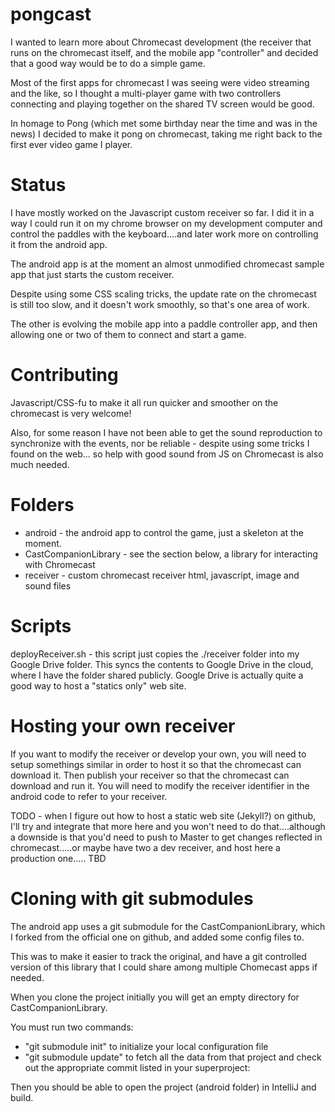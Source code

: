 pongcast
======

I wanted to learn more about Chromecast development (the receiver that runs on the chromecast itself, 
and the mobile app "controller" and decided that a good way would be to do a simple game. 

Most of the first apps for chromecast I was seeing were video streaming and the like, 
so I thought a multi-player game with two controllers connecting and playing together on the shared
TV screen would be good.

In homage to Pong (which met some birthday near the time and was in the news) I decided to make it pong on chromecast,
taking me right back to the first ever video game I player.

Status
======
I have mostly worked on the Javascript custom receiver so far. I did it in a way I could run it on my chrome browser
on my development computer and control the paddles with the keyboard....and later work more on controlling it from
the android app.

The android app is at the moment an almost unmodified chromecast sample app that just starts the custom receiver.

Despite using some CSS scaling tricks, the update rate on the chromecast is still too slow, and it doesn't work smoothly, 
so that's one area of work.

The other is evolving the mobile app into a paddle controller app, and then allowing one or two of them to connect 
and start a game.

Contributing
======
Javascript/CSS-fu to make it all run quicker and smoother on the chromecast is very welcome!

Also, for some reason I have not been able to get the sound reproduction to synchronize with the events, nor be
reliable - despite using some tricks I found on the web... so help with good sound from JS on Chromecast is also
much needed.

Folders
======
* android - the android app to control the game, just a skeleton at the moment.
* CastCompanionLibrary - see the section below, a library for interacting with Chromecast
* receiver - custom chromecast receiver html, javascript, image and sound files

Scripts
======
deployReceiver.sh - this script just copies the ./receiver folder into my Google Drive folder. This syncs the contents to Google Drive in the cloud, where I have the folder shared publicly. Google Drive is actually quite a good way to host a "statics only" web site. 

Hosting your own receiver
=====
If you want to modify the receiver or develop your own, you will need to setup somethings similar in order to host it so that the chromecast can download it. Then publish your receiver so that the chromecast can download and run it. You will need to modify the receiver identifier in the android code to refer to your receiver.

TODO - when I figure out how to host a static web site (Jekyll?) on github, I'll try and integrate that more here and you won't need to do that....although a downside is that you'd need to push to Master to get changes reflected in chromecast.....or maybe have two a dev receiver, and host here a production one..... TBD

Cloning with git submodules
======
The android app uses a git submodule for the CastCompanionLibrary, which I forked from the official one on github,
and added some config files to.

This was to make it easier to track the original, and have a git controlled version of this library that I could
share among multiple Chomecast apps if needed.

When you clone the project initially you will get an empty directory for CastCompanionLibrary.

You must run two commands:
- "git submodule init" to initialize your local configuration file
- "git submodule update" to fetch all the data from that project and check out the appropriate commit listed in your superproject:

Then you should be able to open the project (android folder) in IntelliJ and build.
